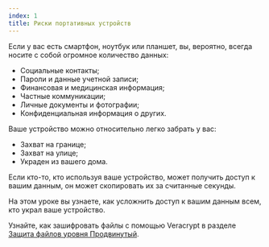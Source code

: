 ```yaml
---
index: 1
title: Риски портативных устройств
---
```

Если у вас есть смартфон, ноутбук или планшет, вы, вероятно, всегда носите с собой огромное количество данных:

*    Социальные контакты;
*  Пароли и данные учетной записи;
*  Финансовая и медицинская информация;
*  Частные коммуникации;
*  Личные документы и фотографии;
*  Конфиденциальная информация о других.

Ваше устройство можно относительно легко забрать у вас:

*    Захват на границе;
*  Захват на улице;
*  Украден из вашего дома.

Если кто-то, кто используя ваше устройство, может получить доступ к вашим данным, он может скопировать их за считанные секунды.

На этом уроке вы узнаете, как усложнить доступ к вашим данным всем, кто украл ваше устройство.

Узнайте, как зашифровать файлы с помощью Veracrypt в разделе [Защита файлов уровня Продвинутый](umbrella://information/protecting-files/advanced).